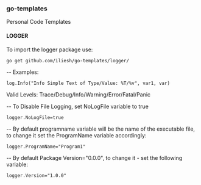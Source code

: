 ### go-templates
Personal Code Templates

#### LOGGER
To import the logger package use:

```golang
go get github.com/iliesh/go-templates/logger/
```

-- Examples:
```golang
log.Info("Info Simple Text of Type/Value: %T/%v", var1, var)
```

Valid Levels: Trace/Debug/Info/Warning/Error/Fatal/Panic

-- To Disable File Logging, set NoLogFile variable to true 
```golang
logger.NoLogFile=true
```

-- By default programname variable will be the name of the executable file, to change it set the ProgramName variable accordingly:
```golang
logger.ProgramName="Program1"
```

-- By default Package Version="0.0.0", to change it - set the following variable:
```golang
logger.Version="1.0.0"
```

